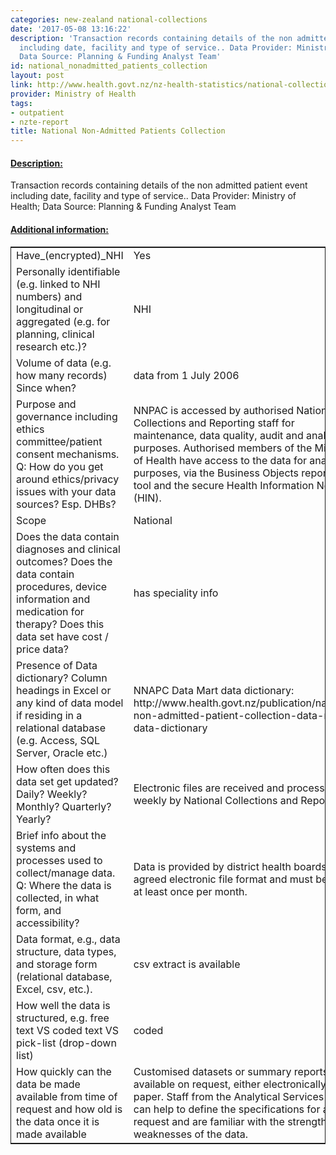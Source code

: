 ```yaml
---
categories: new-zealand national-collections
date: '2017-05-08 13:16:22'
description: 'Transaction records containing details of the non admitted patient event
  including date, facility and type of service.. Data Provider: Ministry of Health;
  Data Source: Planning & Funding Analyst Team'
id: national_nonadmitted_patients_collection
layout: post
link: http://www.health.govt.nz/nz-health-statistics/national-collections-and-surveys/collections/national-non-admitted-patient-collection
provider: Ministry of Health
tags:
- outpatient
- nzte-report
title: National Non-Admitted Patients Collection
---
```



 <h4> <u>Description:</u> </h4>
Transaction records containing details of the non admitted patient event including date, facility and type of service.. Data Provider: Ministry of Health; Data Source: Planning & Funding Analyst Team
 <h4> <u>Additional information:</u> </h4>
 <table style="border: 1px solid">
 <tr> <td width="40%">Have_(encrypted)_NHI</td> <td>Yes</td> </tr>
 <tr> <td width="40%">Personally identifiable (e.g. linked to NHI numbers) and longitudinal or aggregated (e.g. for planning, clinical research etc.)?</td> <td>NHI</td> </tr>
 <tr> <td width="40%">Volume of data (e.g. how many records)
Since when?</td> <td>data from 1 July 2006</td> </tr>
 <tr> <td width="40%">Purpose and governance including ethics committee/patient consent mechanisms. Q: How do you get around ethics/privacy issues with your data sources? Esp. DHBs?</td> <td>NNPAC is accessed by authorised National Collections and Reporting staff for maintenance, data quality, audit and analytical purposes. Authorised members of the Ministry of Health have access to the data for analytical purposes, via the Business Objects reporting tool and the secure Health Information Network (HIN).</td> </tr>
 <tr> <td width="40%">Scope</td> <td>National</td> </tr>
 <tr> <td width="40%">Does the data contain diagnoses and clinical outcomes?
Does the data contain procedures, device information and medication for therapy?
Does this data set have cost / price data?</td> <td>has speciality info</td> </tr>
 <tr> <td width="40%">Presence of Data dictionary? Column headings in Excel or any kind of data model if residing in a relational database (e.g. Access, SQL Server, Oracle etc.) </td> <td>NNAPC Data Mart data dictionary: http://www.health.govt.nz/publication/national-non-admitted-patient-collection-data-mart-data-dictionary</td> </tr>
 <tr> <td width="40%">How often does this data set get updated? Daily? Weekly? Monthly? Quarterly? Yearly?</td> <td>Electronic files are received and processed weekly by National Collections and Reporting.</td> </tr>
 <tr> <td width="40%">Brief info about the systems and processes used to collect/manage data. Q: Where the data is collected, in what form, and accessibility?</td> <td>Data is provided by district health boards in an agreed electronic file format and must be sent at least once per month.</td> </tr>
 <tr> <td width="40%">Data format, e.g., data structure, data types, and storage form (relational database, Excel, csv, etc.).</td> <td>csv extract is available</td> </tr>
 <tr> <td width="40%">How well the data is structured, e.g. free text VS coded text VS pick-list (drop-down list)</td> <td>coded</td> </tr>
 <tr> <td width="40%">How quickly can the data be made available from time of request and how old is the data once it is made available</td> <td>Customised datasets or summary reports are available on request, either electronically or on paper. Staff from the Analytical Services team can help to define the specifications for a request and are familiar with the strengths and weaknesses of the data.</td> </tr>
 </table>